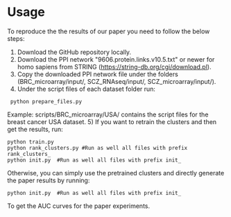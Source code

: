 # Usage

To reproduce the the results of our paper you need to follow the below steps:
1) Download the GitHub repository locally.
2) Download the PPI network "9606.protein.links.v10.5.txt" or newer for homo sapiens from STRING (https://string-db.org/cgi/download.pl).
3) Copy the downloaded PPI network file under the folders (BRC_microarray/input/, SCZ_RNAseq/input/, SCZ_microarray/input/).
4) Under the script files of each dataset folder run:

``` python prepare_files.py```

Example: scripts/BRC_microarray/USA/ contains the script files for the breast cancer USA dataset.
5) If you want to retrain the clusters and then get the results, run:
```
python train.py
python rank_clusters.py #Run as well all files with prefix rank_clusters_
python init.py  #Run as well all files with prefix init_
```
Otherwise, you can simply use the pretrained clusters and directly generate the paper results by running:
```
python init.py  #Run as well all files with prefix init_
```
To get the AUC curves for the paper experiments.
